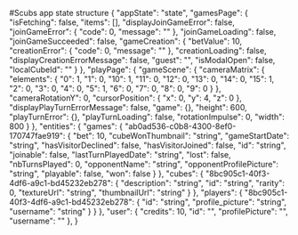 #Scubs app state structure
    {
        "appState": "state",
        "gamesPage": {
            "isFetching": false,
            "items": [],
            "displayJoinGameError": false,
            "joinGameError": {
                "code": 0,
                "message": ""
            },
            "joinGameLoading": false,
            "joinGameSucceeded": false,
            "gameCreation": {
                "betValue": 10,
                "creationError": {
                    "code": 0,
                    "message": ""
                },
                "creationLoading": false,
                "displayCreationErrorMessage": false,
                "guest": "",
                "isModalOpen": false,
                "localCubeId": ""
            }
        },
        "playPage": {
            "gameScene": {
                "cameraMatrix": {
                    "elements": {
                        "0": 1,
                        "1": 0,
                        "10": 1,
                        "11": 0,
                        "12": 0,
                        "13": 0,
                        "14": 0,
                        "15": 1,
                        "2": 0,
                        "3": 0,
                        "4": 0,
                        "5": 1,
                        "6": 0,
                        "7": 0,
                        "8": 0,
                        "9": 0
                    }
                },
                "cameraRotationY": 0,
                "cursorPosition": {
                    "x": 0,
                    "y": 4,
                    "z": 0
                },
                "displayPlayTurnErrorMessage": false,
                "game": {},
                "height": 600,
                "playTurnError": {},
                "playTurnLoading": false,
                "rotationImpulse": 0,
                "width": 800
            }
        },
        "entities": {
            "games": {
                "ab0ad536-c0b8-4300-8ef0-170747fae919": {
                    "bet": 10,
                    "cubeWonThumbnail": "string",
                    "gameStartDate": "string",
                    "hasVisitorDeclined": false,
                    "hasVisitorJoined": false,
                    "id": "string",
                    "joinable": false,
                    "lastTurnPlayedDate": "string",
                    "lost": false,
                    "nbTurnsPlayed": 0,
                    "opponentName": "string",
                    "opponentProfilePicture": "string",
                    "playable": false,
                    "won": false
                }
            },
            "cubes": {
                "8bc905c1-40f3-4df6-a9c1-bd45232eb278": {
                    "description": "string",
                    "id": "string",
                    "rarity": 0,
                    "textureUrl": "string",
                    "thumbnailUrl": "string"
                }
            },
            "players": {
                "8bc905c1-40f3-4df6-a9c1-bd45232eb278": {
                    "id": "string",
                    "profile_picture": "string",
                     "username": "string"
                }
            }
        },
        "user": {
            "credits": 10,
            "id": "",
            "profilePicture": "",
            "username": ""
        },
    }

